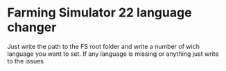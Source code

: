 # Farming Simulator 22 language changer
Just write the path to the FS root folder and write a number of wich language you want to set.
If any language is missing or anything just write to the issues

